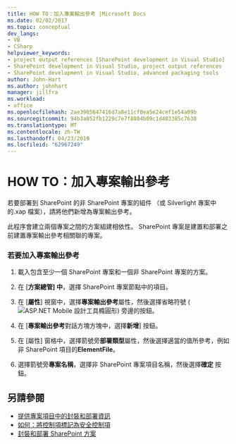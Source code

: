 ```yaml
---
title: HOW TO：加入專案輸出參考 |Microsoft Docs
ms.date: 02/02/2017
ms.topic: conceptual
dev_langs:
- VB
- CSharp
helpviewer_keywords:
- project output references [SharePoint development in Visual Studio]
- SharePoint development in Visual Studio, project output references
- SharePoint development in Visual Studio, advanced packaging tools
author: John-Hart
ms.author: johnhart
manager: jillfra
ms.workload:
- office
ms.openlocfilehash: 2ae3965647416d7a8e11cf0ea5e24cef1e54a09b
ms.sourcegitcommit: 94b3a052fb1229c7e7f8804b09c1d403385c7630
ms.translationtype: MT
ms.contentlocale: zh-TW
ms.lasthandoff: 04/23/2019
ms.locfileid: "62967249"
---
```

# <a name="how-to-add-a-project-output-reference"></a>HOW TO：加入專案輸出參考
  若要部署到 SharePoint 的非 SharePoint 專案的組件 （或 Silverlight 專案中的.xap 檔案），請將他們新增為專案輸出參考。

 此程序會建立兩個專案之間的方案組建相依性。 SharePoint 專案是建置和部署之前建置專案輸出參考相關聯的專案。

### <a name="to-add-a-project-output-reference"></a>若要加入專案輸出參考

1. 載入包含至少一個 SharePoint 專案和一個非 SharePoint 專案的方案。

2. 在 [**方案總管] 中**，選擇 SharePoint 專案節點中的項目。

3. 在 [**屬性**] 視窗中，選擇**專案輸出參考**屬性，然後選擇省略符號 (![ASP.NET Mobile 設計工具橢圓形](../sharepoint/media/mwellipsis.gif "ASP。NET Mobile 設計工具橢圓形")) 旁邊的按鈕。

4. 在 [**專案輸出參考**對話方塊方塊中，選擇**新增**] 按鈕。

5. 在 [屬性] 窗格中，選擇箭號旁**部署類型**屬性，然後選擇適當的值所參考，例如非 SharePoint 項目的**ElementFile**。

6. 選擇箭號旁**專案名稱**，選擇非 SharePoint 專案項目名稱，然後選擇**確定** 按鈕。

## <a name="see-also"></a>另請參閱
- [提供專案項目中的封裝和部署資訊](../sharepoint/providing-packaging-and-deployment-information-in-project-items.md)
- [如何：將控制項標記為安全控制項](../sharepoint/how-to-mark-controls-as-safe-controls.md)
- [封裝和部署 SharePoint 方案](../sharepoint/packaging-and-deploying-sharepoint-solutions.md)

